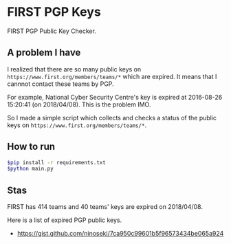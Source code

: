 # FIRST PGP Keys

FIRST PGP Public Key Checker.

## A problem I have

I realized that there are so many public keys on `https://www.first.org/members/teams/*` which are expired. It means that I cannnot contact these teams by PGP.

For example, National Cyber Security Centre's key is expired at 2016-08-26 15:20:41 (on 2018/04/08). This is the problem IMO.

So I made a simple script which collects and checks a status of the public keys on `https://www.first.org/members/teams/*`.

## How to run

```bash
$pip install -r requirements.txt
$python main.py
```

## Stas

FIRST has 414 teams and 40 teams' keys are expired on 2018/04/08.

Here is a list of expired PGP public keys.

- https://gist.github.com/ninoseki/7ca950c99601b5f96573434be065a924

